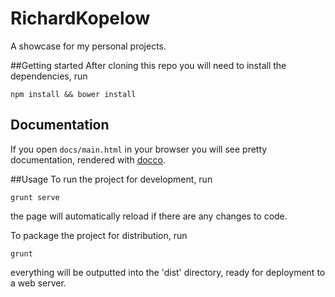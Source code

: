 # RichardKopelow
A showcase for my personal projects.

##Getting started
After cloning this repo you will need to install the dependencies, run
```
npm install && bower install
```

## Documentation

If you open `docs/main.html` in your browser you will see pretty documentation, rendered with [docco](https://jashkenas.github.io/docco/).

##Usage
To run the project for development, run
```
grunt serve
```
the page will automatically reload if there are any changes to code.

To package the project for distribution, run
```
grunt
```
everything will be outputted into the 'dist' directory, ready for deployment to a web server.
